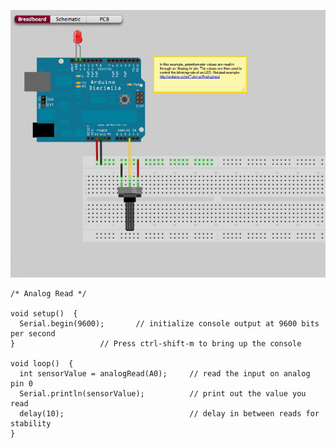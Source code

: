 ![](https://github.com/UTDallasCSO/EngineeringProjectsWithArduino/blob/master/Codes/4%20Potentiometer/4.Potentiometer.jpg)

````
/* Analog Read */

void setup()  {
  Serial.begin(9600);   	// initialize console output at 9600 bits per second
}		    		// Press ctrl-shift-m to bring up the console

void loop()  {
  int sensorValue = analogRead(A0); 	// read the input on analog pin 0
  Serial.println(sensorValue);          // print out the value you read
  delay(10);                            // delay in between reads for stability
}
````
